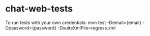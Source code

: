 # chat-web-tests

To run tests with your own credentials: mvn test -Demail={email} -Dpassword={password} -DsuiteXmlFile=regress.xml
